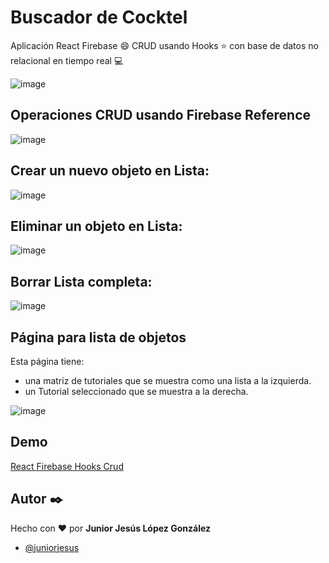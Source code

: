 # Buscador de Cocktel
Aplicación React Firebase :smile: CRUD usando Hooks ⭐ con base de datos no relacional en tiempo real :computer:

![image]()

## Operaciones CRUD usando Firebase Reference

![image](https://res.cloudinary.com/djbaqvlnn/image/upload/v1644119485/carbon_fuqrcx.png)

##  Crear un nuevo objeto en Lista:

![image](https://res.cloudinary.com/djbaqvlnn/image/upload/v1644119735/carbon_1_hs3vsu.png)

##  Eliminar un objeto en Lista:

![image](https://res.cloudinary.com/djbaqvlnn/image/upload/v1644120095/carbon_2_jnkfpj.png)

##  Borrar Lista completa:

![image](https://res.cloudinary.com/djbaqvlnn/image/upload/v1644120222/carbon_3_i2g8qt.png)

## Página para lista de objetos

Esta página tiene:

- una matriz de tutoriales que se muestra como una lista a la izquierda.
- un Tutorial seleccionado que se muestra a la derecha.

![image]()

## Demo

[React Firebase Hooks Crud]()

## Autor ✒️

 Hecho con ❤️ por **Junior Jesús López González**
- [@juniorjesus](https://github.com/juniorjesus)

